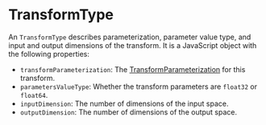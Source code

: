 # TransformType

An `TransformType` describes parameterization, parameter value type, and input and output dimensions of the transform. It is a JavaScript object with the following properties:

- `transformParameterization`: The [TransformParameterization](./TransformParameterizations) for this transform.
- `parametersValueType`: Whether the transform parameters are `float32` or `float64`.
- `inputDimension`: The number of dimensions of the input space.
- `outputDimension`: The number of dimensions of the output space.

